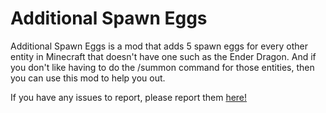 # Additional Spawn Eggs

Additional Spawn Eggs is a mod that adds 5 spawn eggs for every other entity in Minecraft that doesn't have one such as the Ender Dragon. And if you don't like having to do the /summon command for those entities, then you can use this mod to help you out.

If you have any issues to report, please report them [here!](https://github.com/Darkosaur/Additional-Spawn-Eggs/issues)
